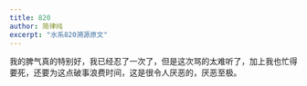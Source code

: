 ```yaml
---
title: 820
author: 简律纯
excerpt: "水系820溯源原文"
---
```


我的脾气真的特别好，我已经忍了一次了，但是这次骂的太难听了，加上我也忙得要死，还要为这点破事浪费时间，这是很令人厌恶的，厌恶至极。
